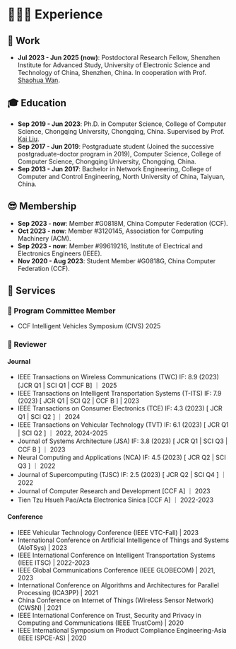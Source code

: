 # 👨🏻‍💻 Experience

## 💼 Work 

- **Jul 2023 - Jun 2025 (now)**: Postdoctoral Research Fellow, Shenzhen Institute for Advanced Study, University of Electronic Science and Technology of China, Shenzhen, China. In cooperation with Prof. <a href="https://scholar.google.com/citations?user=IhjhNEEAAAAJ" class="no-underline">Shaohua Wan</a>.

## 🎓 Education

- **Sep 2019 - Jun 2023**: Ph.D. in Computer Science, College of Computer Science, Chongqing University, Chongqing, China. Supervised by Prof. <a href="https://scholar.google.com/citations?user=6YkCbT8AAAAJ" class="no-underline">Kai Liu</a>.
- **Sep 2017 - Jun 2019**: Postgraduate student (Joined the successive postgraduate-doctor program in 2019), Computer Science, College of Computer Science, Chongqing University, Chongqing, China.
- **Sep 2013 - Jun 2017**: Bachelor in Network Engineering, College of Computer and Control Engineering, North University of China, Taiyuan, China.

## 😎 Membership

- **Sep 2023 - now**: Member #G0818M, China Computer Federation (CCF).
- **Oct 2023 - now**: Member #3120145, Association for Computing Machinery (ACM).
- **Sep 2023 - now**: Member #99619216, Institute of Electrical and Electronics Engineers (IEEE).
- **Nov 2020 - Aug 2023**: Student Member #G0818G, China Computer Federation (CCF).

## 🤝 Services

### 📑 Program Committee Member
 
- CCF Intelligent Vehicles Symposium (CIVS) 2025

### 👀 Reviewer

#### Journal

- IEEE Transactions on Wireless Communications (TWC) IF: 8.9 (2023) \[JCR Q1 | SCI Q1 | CCF B\] ｜ 2025
- IEEE Transactions on Intelligent Transportation Systems (T-ITS) IF: 7.9 (2023) \[ JCR Q1 | SCI Q2 | CCF B \] | 2023
- IEEE Transactions on Consumer Electronics (TCE) IF: 4.3 (2023) \[ JCR Q1 | SCI Q2 \] ｜ 2024
- IEEE Transactions on Vehicular Technology (TVT) IF: 6.1 (2023) \[ JCR Q1 | SCI Q2 \] ｜ 2022, 2024-2025
- Journal of Systems Architecture (JSA) IF: 3.8 (2023) \[ JCR Q1 | SCI Q3 | CCF B \] ｜ 2023
- Neural Computing and Applications (NCA) IF: 4.5 (2023) \[ JCR Q2 | SCI Q3 \] ｜ 2022
- Journal of Supercomputing (TJSC) IF: 2.5 (2023) \[ JCR Q2 | SCI Q4 \] ｜ 2022
- Journal of Computer Research and Development \[CCF A\] ｜ 2023
- Tien Tzu Hsueh Pao/Acta Electronica Sinica \[CCF A\] ｜ 2022-2023

#### Conference

- IEEE Vehicular Technology Conference (IEEE VTC-Fall) | 2023
- International Conference on Artificial Intelligence of Things and Systems (AIoTSys) | 2023
- IEEE International Conference on Intelligent Transportation Systems (IEEE ITSC) | 2022-2023
- IEEE Global Communications Conference (IEEE GLOBECOM) | 2021, 2023
- International Conference on Algorithms and Architectures for Parallel Processing (ICA3PP) | 2021
- China Conference on Internet of Things (Wireless Sensor Network) (CWSN) | 2021
- IEEE International Conference on Trust, Security and Privacy in Computing and Communications (IEEE TrustCom) | 2020
- IEEE International Symposium on Product Compliance Engineering-Asia (IEEE ISPCE-AS) | 2020
